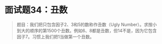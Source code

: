 # 面试题34：丑数

> 题目：我们把只包含因子2、3和5的数称作丑数（Ugly Number）。求按小到大的顺序的第1500个丑数。例如6、8都是丑数，但14不是，因为它包含因子7。习惯上我们把1当做第一个丑数。

